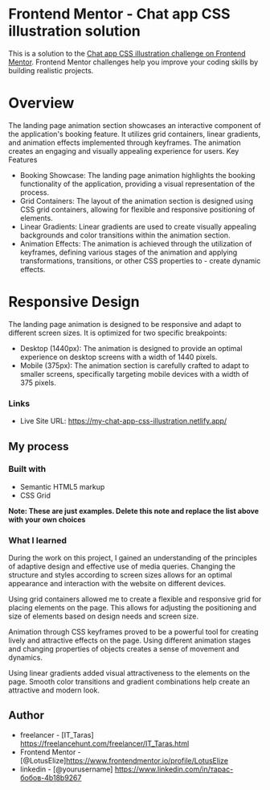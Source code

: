 # Frontend Mentor - Chat app CSS illustration solution

This is a solution to the [Chat app CSS illustration challenge on Frontend Mentor](https://www.frontendmentor.io/challenges/chat-app-css-illustration-O5auMkFqY). Frontend Mentor challenges help you improve your coding skills by building realistic projects. 

# Overview

The landing page animation section showcases an interactive component of the application's booking feature. It utilizes grid containers, linear gradients, and animation effects implemented through keyframes. The animation creates an engaging and visually appealing experience for users.
Key Features

- Booking Showcase: The landing page animation highlights the booking functionality of the application, providing a visual representation of the process.
- Grid Containers: The layout of the animation section is designed using CSS grid containers, allowing for flexible and responsive positioning of elements.
- Linear Gradients: Linear gradients are used to create visually appealing backgrounds and color transitions within the animation section.
- Animation Effects: The animation is achieved through the utilization of keyframes, defining various stages of the animation and applying transformations, transitions, or other CSS properties to - create dynamic effects.

# Responsive Design

The landing page animation is designed to be responsive and adapt to different screen sizes. It is optimized for two specific breakpoints:

- Desktop (1440px): The animation is designed to provide an optimal experience on desktop screens with a width of 1440 pixels.
- Mobile (375px): The animation section is carefully crafted to adapt to smaller screens, specifically targeting mobile devices with a width of 375 pixels.

### Links
- Live Site URL: https://my-chat-app-css-illustration.netlify.app/
## My process

### Built with

- Semantic HTML5 markup
- CSS Grid


**Note: These are just examples. Delete this note and replace the list above with your own choices**

### What I learned

During the work on this project, I gained an understanding of the principles of adaptive design and effective use of media queries. Changing the structure and styles according to screen sizes allows for an optimal appearance and interaction with the website on different devices.

Using grid containers allowed me to create a flexible and responsive grid for placing elements on the page. This allows for adjusting the positioning and size of elements based on design needs and screen size.

Animation through CSS keyframes proved to be a powerful tool for creating lively and attractive effects on the page. Using different animation stages and changing properties of objects creates a sense of movement and dynamics.

Using linear gradients added visual attractiveness to the elements on the page. Smooth color transitions and gradient combinations help create an attractive and modern look.


## Author

- freelancer - [IT_Taras] https://freelancehunt.com/freelancer/IT_Taras.html
- Frontend Mentor - [@LotusElize]https://www.frontendmentor.io/profile/LotusElize
- linkedin - [@yourusername] https://www.linkedin.com/in/тарас-бобов-4b18b9267 

